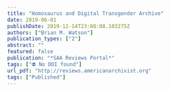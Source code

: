 ```yaml
---
title: "Homosaurus and Digital Transgender Archive"
date: 2019-06-01
publishDate: 2019-12-14T23:08:08.103275Z
authors: ["Brian M. Watson"]
publication_types: ["2"]
abstract: ""
featured: false
publication: "*SAA Reviews Portal*"
tags: ["⛔ No DOI found"]
url_pdf: "http://reviews.americanarchivist.org"
tags: ["Published"]
---
```


